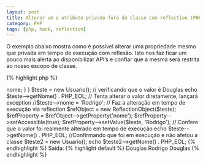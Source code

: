 ```yaml
---
layout: post
title: Alterar um a atributo privado fora da classe com reflection (PHP)
category: PHP
tags: [php, hack, reflection]
---
```

O exemplo abaixo mostra como é possível alterar uma propriedade mesmo que privada em tempo de execução com reflexão. Isto nos faz ficar um pouco mais alerta ao disponibilizar API&#8217;s e confiar que a mesma será restrita ao nosso escopo de classe.
<!--more-->
{% highlight php %}
<?php

class Usuario {

private $nome = 'Douglas';

public function getNome(){
return $this-->nome;
}

}

$teste = new Usuario();

// verificando que o valor é Douglas
echo $teste-->getNome() . PHP_EOL;

// Tenta alterar o valor diretamente, lançará exception
//$teste-->nome = 'Rodrigo';

// Faz a alteração em tempo de execução via reflection
$refObject = new ReflectionObject($teste);
$refProperty = $refObject-->getProperty('nome');
$refProperty-->setAccessible(true);
$refProperty-->setValue($teste, 'Rodrigo');

// Confere que o valor foi realmente alterado em tempo de execução
echo $teste-->getNome() . PHP_EOL;

//Confirmando que foi em execução e não afetou a classe
$teste2 = new Usuario();

echo $teste2-->getNome() . PHP_EOL;
{% endhighlight %}

Saída:

{% highlight default %}
Douglas Rodrigo Douglas
{% endhighlight %}
